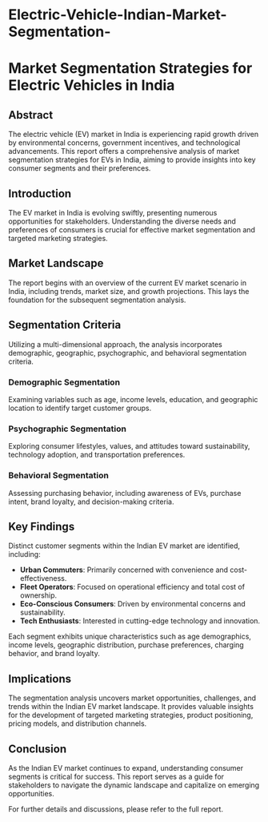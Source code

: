 # Electric-Vehicle-Indian-Market-Segmentation-
# Market Segmentation Strategies for Electric Vehicles in India

## Abstract

The electric vehicle (EV) market in India is experiencing rapid growth driven by environmental concerns, government incentives, and technological advancements. This report offers a comprehensive analysis of market segmentation strategies for EVs in India, aiming to provide insights into key consumer segments and their preferences.

## Introduction

The EV market in India is evolving swiftly, presenting numerous opportunities for stakeholders. Understanding the diverse needs and preferences of consumers is crucial for effective market segmentation and targeted marketing strategies.

## Market Landscape

The report begins with an overview of the current EV market scenario in India, including trends, market size, and growth projections. This lays the foundation for the subsequent segmentation analysis.

## Segmentation Criteria

Utilizing a multi-dimensional approach, the analysis incorporates demographic, geographic, psychographic, and behavioral segmentation criteria.

### Demographic Segmentation

Examining variables such as age, income levels, education, and geographic location to identify target customer groups.

### Psychographic Segmentation

Exploring consumer lifestyles, values, and attitudes toward sustainability, technology adoption, and transportation preferences.

### Behavioral Segmentation

Assessing purchasing behavior, including awareness of EVs, purchase intent, brand loyalty, and decision-making criteria.

## Key Findings

Distinct customer segments within the Indian EV market are identified, including:

- **Urban Commuters**: Primarily concerned with convenience and cost-effectiveness.
- **Fleet Operators**: Focused on operational efficiency and total cost of ownership.
- **Eco-Conscious Consumers**: Driven by environmental concerns and sustainability.
- **Tech Enthusiasts**: Interested in cutting-edge technology and innovation.

Each segment exhibits unique characteristics such as age demographics, income levels, geographic distribution, purchase preferences, charging behavior, and brand loyalty.

## Implications

The segmentation analysis uncovers market opportunities, challenges, and trends within the Indian EV market landscape. It provides valuable insights for the development of targeted marketing strategies, product positioning, pricing models, and distribution channels.

## Conclusion

As the Indian EV market continues to expand, understanding consumer segments is critical for success. This report serves as a guide for stakeholders to navigate the dynamic landscape and capitalize on emerging opportunities.

For further details and discussions, please refer to the full report.


